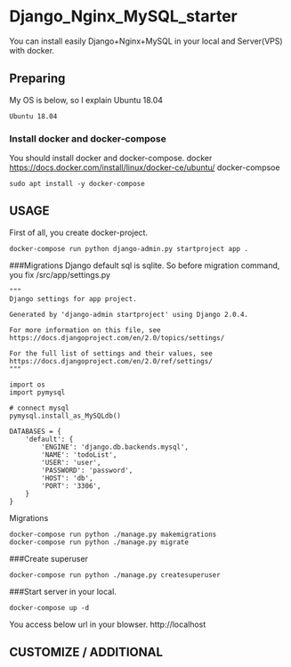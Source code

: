 # Django_Nginx_MySQL_starter
You can install easily Django+Nginx+MySQL in your local and Server(VPS) with docker.


## Preparing
My OS is below, so I explain Ubuntu 18.04
```
Ubuntu 18.04
```

### Install docker and docker-compose
You should install docker and docker-compose.
docker
https://docs.docker.com/install/linux/docker-ce/ubuntu/
docker-compsoe
```
sudo apt install -y docker-compose
```
## USAGE

First of all, you create docker-project.
```
docker-compose run python django-admin.py startproject app .
```

###Migrations
Django default sql is sqlite.
So before migration command, you fix /src/app/settings.py
```
"""
Django settings for app project.

Generated by 'django-admin startproject' using Django 2.0.4.

For more information on this file, see
https://docs.djangoproject.com/en/2.0/topics/settings/

For the full list of settings and their values, see
https://docs.djangoproject.com/en/2.0/ref/settings/
"""

import os
import pymysql

# connect mysql
pymysql.install_as_MySQLdb()

DATABASES = {
    'default': {
        'ENGINE': 'django.db.backends.mysql',
        'NAME': 'todoList',
        'USER': 'user',
        'PASSWORD': 'password',
        'HOST': 'db',
        'PORT': '3306',
    }
}
```

Migrations
```
docker-compose run python ./manage.py makemigrations
docker-compose run python ./manage.py migrate
```

###Create superuser
```
docker-compose run python ./manage.py createsuperuser
```

###Start server in your local.
```
docker-compose up -d
```

You access below url in your blowser.
http://localhost

## CUSTOMIZE / ADDITIONAL

